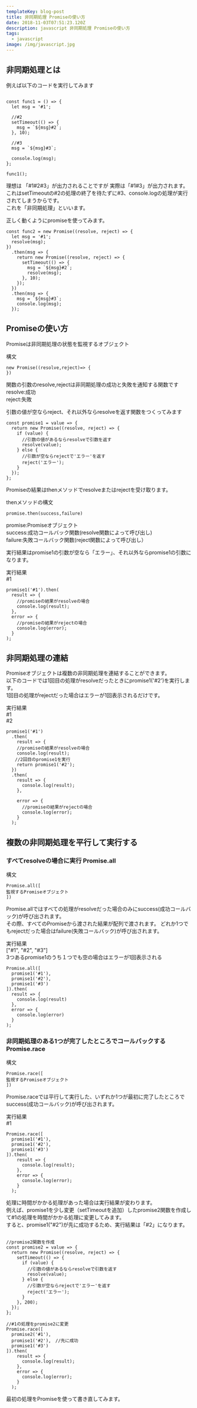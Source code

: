 ```yaml
---
templateKey: blog-post
title: 非同期処理 Promiseの使い方
date: 2018-11-03T07:51:23.120Z
description: javascript 非同期処理 Promiseの使い方
tags:
  - javascript
image: /img/javascript.jpg
---
```


## 非同期処理とは

例えば以下のコードを実行してみます

```javascript:

const func1 = () => {
  let msg = '#1';

  //#2
  setTimeout(() => {
    msg = `${msg}#2`;
  }, 10);

  //#3
  msg = `${msg}#3`;

  console.log(msg);
};

func1();
```

理想は 「#1#2#3」が出力されることですが  実際は「#1#3」が出力されます。  
これはsetTimeoutの#2の処理の終了を待たずに#3、console.logの処理が実行されてしまうからです。  
これを「非同期処理」といいます。


正しく動くようにpromiseを使ってみます。
```javascript:
const func2 = new Promise((resolve, reject) => {
  let msg = '#1';
  resolve(msg);
})
  .then(msg => {
    return new Promise((resolve, reject) => {
      setTimeout(() => {
        msg = `${msg}#2`;
        resolve(msg);
      }, 10);
    });
  })
  .then(msg => {
    msg = `${msg}#3`;
    console.log(msg);
  });

```
## Promiseの使い方
Promiseは非同期処理の状態を監視するオブジェクト  

構文
```javascript:
new Promise((resolve,reject)=> {
})
```
関数の引数のresolve,rejectは非同期処理の成功と失敗を通知する関数です  
resolve:成功  
reject:失敗

引数の値が空ならreject、それ以外ならresolveを返す関数をつくってみます  

```javascript:
const promise1 = value => {
  return new Promise((resolve, reject) => {
    if (value) {
      //引数の値があるならresolveで引数を返す
      resolve(value);
    } else {
      //引数が空ならrejectで'エラー'を返す
      reject('エラー');
    }
  });
};

```

Promiseの結果はthenメソッドでresolveまたはrejectを受け取ります。  

thenメソッドの構文
```javascript:
promise.then(success,failure)
```
promise:Promiseオブジェクト  
success:成功コールバック関数(resolve関数によって呼び出し)  
failure:失敗コールバック関数(reject関数によって呼び出し）

実行結果はpromise1の引数が空なら「エラー」、それ以外ならpromise1の引数になります。  

実行結果  
#1
```javascript:
promise1('#1').then(
  result => {
    //promiseの結果がresolveの場合
    console.log(result);
  },
  error => {
    //promiseの結果がrejectの場合
    console.log(error);
  }
);

```

## 非同期処理の連結
Promiseオブジェクトは複数の非同期処理を連結することができます。  
以下のコードでは1回目の処理がresolveだったときにpromise1('#2')を実行します。  
1回目の処理がrejectだった場合はエラーが1回表示されるだけです。  

実行結果  
#1  
#2
```javascript:
promise1('#1')
  .then(
    result => {
    //promiseの結果がresolveの場合
    console.log(result);
　　//2回目のpromise1を実行
    return promise1('#2');
  })
  .then(
    result => {
      console.log(result);
    },

    error => {
      //promiseの結果がrejectの場合
      console.log(error);
    }
  );

```


## 複数の非同期処理を平行して実行する
### すべてresolveの場合に実行 Promise.all

構文
```javascript:
Promise.all([
監視するPromiseオブジェクト
])
```

Promise.allではすべての処理がresolveだった場合のみにsuccess(成功コールバック)が呼び出されます。  
その際、すべてのPromiseから渡された結果が配列で渡されます。
どれか1つでもrejectだった場合はfailure(失敗コールバック)が呼び出されます。


実行結果  
["#1", "#2", "#3"]  
3つあるpromise1のうち１つでも空の場合はエラーが1回表示される
```javascript:
Promise.all([
  promise1('#1'),
  promise1('#2'),
  promise1('#3')
]).then(
  result => {
    console.log(result)
  },
  error => {
    console.log(error)
  }
);
```
### 非同期処理のある1つが完了したところでコールバックする Promise.race
構文
```javascript:
Promise.race([
監視するPromiseオブジェクト
])
```
Promise.raceでは平行して実行した、いずれか1つが最初に完了したところでsuccess(成功コールバック)が呼び出されます。

実行結果  
#1 
```javascript:
Promise.race([
  promise1('#1'),
  promise1('#2'),
  promise1('#3')
]).then(
    result => {
      console.log(result);
    },
    error => {
      console.log(error);
    }
  );
```
処理に時間がかかる処理があった場合は実行結果が変わります。  
例えば、promise1を少し変更（setTimeoutを追加）したpromise2関数を作成して#1の処理を時間がかかる処理に変更してみます。  
すると、promise1("#2")が先に成功するため、実行結果は「#2」になります。
```javascript:

//promise2関数を作成
const promise2 = value => {
  return new Promise((resolve, reject) => {
    setTimeout(() => {
      if (value) {
        //引数の値があるならresolveで引数を返す
        resolve(value);
      } else {
        //引数が空ならrejectで'エラー'を返す
        reject('エラー');
      }
    }, 200);
  });
};

//#1の処理をpromise2に変更
Promise.race([
  promise2('#1'),
  promise1('#2'),　//先に成功
  promise1('#3')
]).then(
    result => {
      console.log(result);
    },
    error => {
      console.log(error);
    }
  );
```

最初の処理をPromiseを使って書き直してみます。

